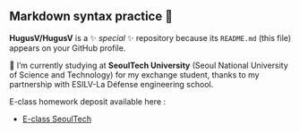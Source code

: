 ## Markdown syntax practice 👋

**HugusV/HugusV** is a ✨ _special_ ✨ repository because its `README.md` (this file) appears on your GitHub profile.

 🔭 I’m currently studying at **SeoulTech University** (Seoul National University of Science and Technology) for my exchange student, thanks to my partnership with ESILV-La Défense engineering school.

E-class homework deposit available here :
* [E-class SeoulTech](https://eclass.seoultech.ac.kr/ilos/st/course/report_view_form.acl?RT_SEQ=6826391&SCH_KEY=&SCH_VALUE=&display=1&start=1)
<!-- - 🌱 I’m currently learning ...
- 👯 I’m looking to collaborate on ...
- 🤔 I’m looking for help with ...
- 💬 Ask me about ...
- 📫 How to reach me: ...
- 😄 Pronouns: ...
- ⚡ Fun fact: ...
!-->

